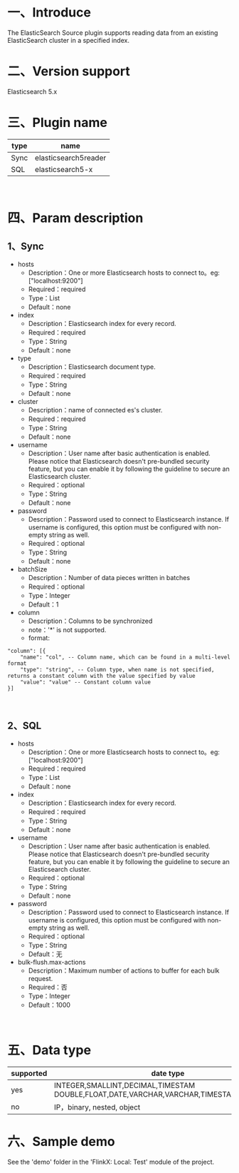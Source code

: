 # 一、Introduce

The ElasticSearch Source plugin supports reading data from an existing ElasticSearch cluster in a specified index.

# 二、Version support

Elasticsearch 5.x ​

# 三、Plugin name

| type|name|
| ---- | ----|
| Sync | elasticsearch5reader |
| SQL | elasticsearch5-x |

​

# 四、Param description

## 1、Sync

- hosts
    - Description：One or more Elasticsearch hosts to connect to。eg: ["localhost:9200"]
    - Required：required
    - Type：List<String>
    - Default：none
- index
    - Description：Elasticsearch index for every record.
    - Required：required
    - Type：String
    - Default：none
- type
    - Description：Elasticsearch document type.
    - Required：required
    - Type：String
    - Default：none
- cluster
    - Description：name of connected es's cluster.
    - Required：required
    - Type：String
    - Default：none
- username
    - Description：User name after basic authentication is enabled. Please notice that Elasticsearch doesn't pre-bundled security feature, but you can enable it by following the guideline to secure an Elasticsearch cluster.
    - Required：optional
    - Type：String
    - Default：none
- password
    - Description：Password used to connect to Elasticsearch instance. If username is configured, this option must be configured with non-empty string as well.
    - Required：optional
    - Type：String
    - Default：none
- batchSize
    - Description：Number of data pieces written in batches
    - Required：optional
    - Type：Integer
    - Default：1
- column
    - Description：Columns to be synchronized
    - note：'*' is not supported.
    - format:

```
"column": [{
    "name": "col", -- Column name, which can be found in a multi-level format
    "type": "string", -- Column type, when name is not specified, returns a constant column with the value specified by value
    "value": "value" -- Constant column value
}]
```

​

## 2、SQL

- hosts
    - Description：One or more Elasticsearch hosts to connect to。eg: ["localhost:9200"]
    - Required：required
    - Type：List<String>
    - Default：none
- index
    - Description：Elasticsearch index for every record.
    - Required：required
    - Type：String
    - Default：none
- username
    - Description：User name after basic authentication is enabled. Please notice that Elasticsearch doesn't pre-bundled security feature, but you can enable it by following the guideline to secure an Elasticsearch cluster.
    - Required：optional
    - Type：String
    - Default：none
- password
    - Description：Password used to connect to Elasticsearch instance. If username is configured, this option must be configured with non-empty string as well.
    - Required：optional
    - Type：String
    - Default：无
- bulk-flush.max-actions
    - Description：Maximum number of actions to buffer for each bulk request.
    - Required：否
    - Type：Integer
    - Default：1000

​

# 五、Data type

|supported | date type |
| --- | --- |
| yes |INTEGER,SMALLINT,DECIMAL,TIMESTAM DOUBLE,FLOAT,DATE,VARCHAR,VARCHAR,TIMESTAMP,TIME,BYTE|
| no | IP，binary, nested, object|

# 六、Sample demo

See the 'demo' folder in the 'FlinkX: Local: Test' module of the project.
